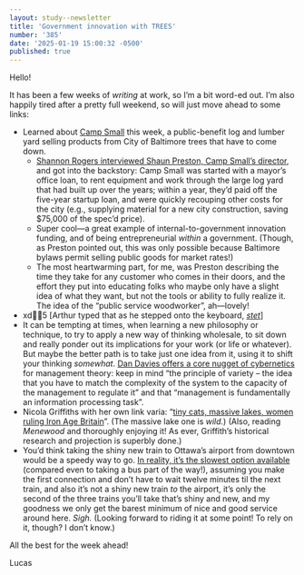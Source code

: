 ```yaml
---
layout: study--newsletter
title: 'Government innovation with TREES'
number: '385'
date: '2025-01-19 15:00:32 -0500'
published: true
---
```


Hello!

It has been a few weeks of _writing_ at work, so I’m a bit word-ed out. I’m also happily tired after a pretty full weekend, so will just move ahead to some links:

- Learned about [Camp Small](https://www.treebaltimore.org/camp-small) this week, a public-benefit log and lumber yard selling products from City of Baltimore trees that have to come down.
	- [Shannon Rogers interviewed Shaun Preston, Camp Small’s director](https://soundcloud.com/user-715157026/140-camp-small), and got into the backstory: Camp Small was started with a mayor’s office loan, to rent equipment and work through the large log yard that had built up over the years; within a year, they’d paid off the five-year startup loan, and were quickly recouping other costs for the city (e.g., supplying material for a new city construction, saving $75,000 of the spec’d price).
	- Super cool—a great example of internal-to-government innovation funding, and of being entrepreneurial _within_ a government. (Though, as Preston pointed out, this was only possible because Baltimore bylaws permit selling public goods for market rates!)
	- The most heartwarming part, for me, was Preston describing the time they take for any customer who comes in their doors, and the effort they put into educating folks who maybe only have a slight idea of what they want, but not the tools or ability to fully realize it. The idea of the “public service woodworker”, ah—lovely!
- xd5 [Arthur typed that as he stepped onto the keyboard, [_stet_](https://en.wikipedia.org/wiki/Stet)]
- It can be tempting at times, when learning a new philosophy or technique, to try to apply a new way of thinking wholesale, to sit down and really ponder out its implications for your work (or life or whatever). But maybe the better path is to take just one idea from it, using it to shift your thinking _somewhat_. [Dan Davies offers a core nugget of cybernetics](https://backofmind.substack.com/p/taming-the-unaccountability-machine) for management theory: keep in mind “the principle of variety – the idea that you have to match the complexity of the system to the capacity of the management to regulate it” and that “management is fundamentally an information processing task”.
- Nicola Griffiths with her own link varia: “[tiny cats, massive lakes, women ruling Iron Age Britain](https://nicolagriffith.com/2025/01/16/snippets-of-the-past-tiny-cats-massive-lakes-women-ruling-iron-age-britain/)”. (The massive lake one is _wild_.) (Also, reading _Menewood_ and thoroughly enjoying it! As ever, Griffith’s historical research and projection is superbly done.)
- You’d think taking the shiny new train to Ottawa’s airport from downtown would be a speedy way to go. [In reality, it’s the slowest option available](https://www.cbc.ca/player/play/video/9.6615560) (compared even to taking a bus part of the way!), assuming you make the first connection and don’t have to wait twelve minutes til the next train, and also it’s not a shiny new train _to_ the airport, it’s only the second of the three trains you’ll take that’s shiny and new, and my goodness we only get the barest minimum of nice and good service around here. _Sigh._ (Looking forward to riding it at some point! To rely on it, though? I don’t know.)

All the best for the week ahead!

Lucas
